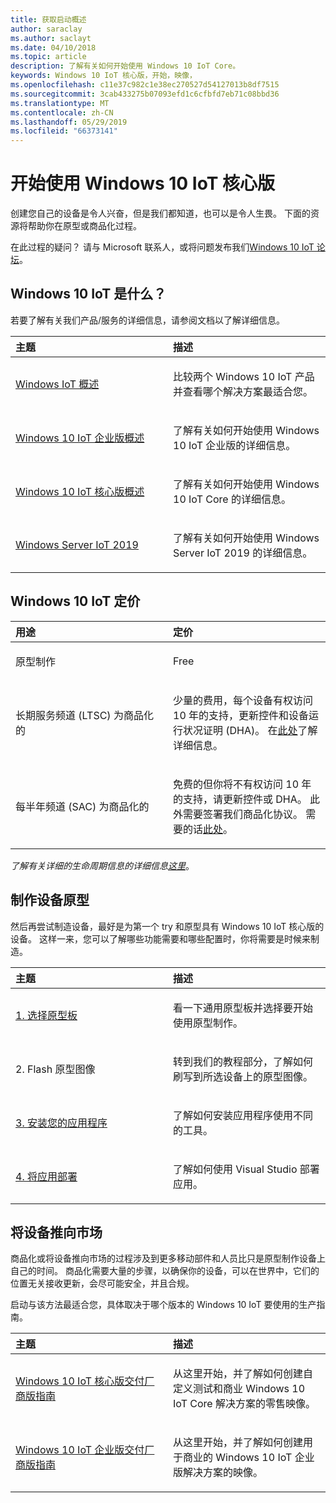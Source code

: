 ```yaml
---
title: 获取启动概述
author: saraclay
ms.author: saclayt
ms.date: 04/10/2018
ms.topic: article
description: 了解有关如何开始使用 Windows 10 IoT Core。
keywords: Windows 10 IoT 核心版，开始，映像，
ms.openlocfilehash: c11e37c982c1e38ec270527d54127013b8df7515
ms.sourcegitcommit: 3cab433275b07093efd1c6cfbfd7eb71c08bbd36
ms.translationtype: MT
ms.contentlocale: zh-CN
ms.lasthandoff: 05/29/2019
ms.locfileid: "66373141"
---
```

# <a name="get-started-with-windows-10-iot-core"></a>开始使用 Windows 10 IoT 核心版

创建您自己的设备是令人兴奋，但是我们都知道，也可以是令人生畏。 下面的资源将帮助你在原型或商品化过程。 

在此过程的疑问？ 请与 Microsoft 联系人，或将问题发布我们[Windows 10 IoT 论坛](https://social.msdn.microsoft.com/forums/en-US/home?forum=WindowsIoT)。

## <a name="what-is-windows-10-iot"></a>Windows 10 IoT 是什么？

若要了解有关我们产品/服务的详细信息，请参阅文档以了解详细信息。 

<table>
<colgroup>
<col width="50%" />
<col width="50%" />
</colgroup>
<thead>
<tr class="header">
<th align="left">主题</th>
<th align="left">描述</th>
</tr>
</thead>
<tbody>

<tr class="odd">
<td align="left"><p><a href="windows-iot.md" data-raw-source="[Windows IoT Overview](windows-iot.md)">Windows IoT 概述</a></p></td>
<td align="left"><p>比较两个 Windows 10 IoT 产品并查看哪个解决方案最适合您。</p></td>
</tr>

<tr class="odd">
<td align="left"><p><a href="windows-iot-enterprise.md" data-raw-source="[Windows 10 IoT Enterprise Overview](windows-iot-enterprise.md)">Windows 10 IoT 企业版概述</a></p></td>
<td align="left"><p>了解有关如何开始使用 Windows 10 IoT 企业版的详细信息。</p></td>
</tr>

<tr class="odd">
<td align="left"><p><a href="windows-iot-core.md" data-raw-source="[Windows 10 IoT Core Overview](windows-iot-core.md)">Windows 10 IoT 核心版概述</a></p></td>
<td align="left"><p>了解有关如何开始使用 Windows 10 IoT Core 的详细信息。</p></td>
</tr>

<tr class="odd">
  <td align="left"><p><a href="windows-server.md" data-raw-source="[Windows Server IoT 2019](https://docs.microsoft.com/en-us/windows/iot-core/windows-server)">Windows Server IoT 2019</a></p></td>
<td align="left"><p>了解有关如何开始使用 Windows Server IoT 2019 的详细信息。</p></td>
</tr>

</tbody>
</table>

## <a name="windows-10-iot-pricing"></a>Windows 10 IoT 定价

<table>
<colgroup>
<col width="50%" />
<col width="50%" />
</colgroup>
<thead>
<tr class="header">
<th align="left">用途</th>
<th align="left">定价</th>
</tr>
</thead>
<tbody>

<tr class="odd">
<td align="left"><p>原型制作</p></td>
<td align="left"><p>Free</p></td>
</tr>

<tr class="odd">
<td align="left"><p>长期服务频道 (LTSC) 为商品化的</p></td>
<td align="left"><p>少量的费用，每个设备有权访问 10 年的支持，更新控件和设备运行状况证明 (DHA)。 在<a href="https://docs.microsoft.com/windows-hardware/manufacture/iot/iotcoreservicesoverview" data-raw-source="[here](https://docs.microsoft.com/windows-hardware/manufacture/iot/iotcoreservicesoverview)">此处</a>了解详细信息。</p></td>
</tr>

<tr class="odd">
<td align="left"><p>每半年频道 (SAC) 为商品化的</p></td>
<td align="left"><p>免费的但你将不有权访问 10 年的支持，请更新控件或 DHA。 此外需要签署我们商品化协议。 需要的话<a href="https://www.aka.ms/SAC-agreement">此处</a>。</p></td>
</tr>

</tbody>
</table>

<i>了解有关详细的生命周期信息的详细信息[这里](https://support.microsoft.com/en-us/lifecycle/search?alpha=IoT%20Core)</i>。

## <a name="prototype-a-device"></a>制作设备原型

然后再尝试制造设备，最好是为第一个 try 和原型具有 Windows 10 IoT 核心版的设备。 这样一来，您可以了解哪些功能需要和哪些配置时，你将需要是时候来制造。

<table>
<colgroup>
<col width="50%" />
<col width="50%" />
</colgroup>
<thead>
<tr class="header">
<th align="left">主题</th>
<th align="left">描述</th>
</tr>
</thead>
<tbody>

<tr class="odd">
<td align="left"><p><a href="https://docs.microsoft.com/en-us/windows/iot-core/tutorials/quickstarter/PrototypeBoards"
>1. 选择原型板</a></p></td>
<td align="left"><p>看一下通用原型板并选择要开始使用原型制作。</p></td>
</tr>

<tr class="odd">
<td align="left"><p>2. Flash 原型图像</p></td>
<td align="left"><p>转到我们的教程部分，了解如何刷写到所选设备上的原型图像。 </p></td>
</tr>

<tr class="odd">
<td align="left"><p><a href="https://docs.microsoft.com/en-us/windows/iot-core/develop-your-app/appinstaller">3. 安装您的应用程序</a></p></td>
<td align="left"><p>了解如何安装应用程序使用不同的工具。</p></td>
</tr>

<tr class="odd">
<td align="left"><p><a href="https://docs.microsoft.com/en-us/windows/iot-core/develop-your-app/appdeployment">4. 将应用部署</a></p></td>
<td align="left"><p>了解如何使用 Visual Studio 部署应用。</p></td>
</tr>

</tbody>
</table>

## <a name="bring-a-device-to-market"></a>将设备推向市场

商品化或将设备推向市场的过程涉及到更多移动部件和人员比只是原型制作设备上自己的时间。 商品化需要大量的步骤，以确保你的设备，可以在世界中，它们的位置无关接收更新，会尽可能安全，并且合规。 

启动与该方法最适合您，具体取决于哪个版本的 Windows 10 IoT 要使用的生产指南。

<table>
<colgroup>
<col width="50%" />
<col width="50%" />
</colgroup>
<thead>
<tr class="header">
<th align="left">主题</th>
<th align="left">描述</th>
</tr>
</thead>
<tbody>

<tr class="odd">
<td align="left"><p><a href="https://docs.microsoft.com/en-us/windows-hardware/manufacture/iot/iot-core-manufacturing-guide"
>Windows 10 IoT 核心版交付厂商版指南</a></p></td>
<td align="left"><p>从这里开始，并了解如何创建自定义测试和商业 Windows 10 IoT Core 解决方案的零售映像。</p></td>
</tr>

<tr class="odd">
<td align="left"><p><a href="https://docs.microsoft.com/en-us/windows-hardware/manufacture/desktop/iot-ent-overview">Windows 10 IoT 企业版交付厂商版指南</a></p></td>
<td align="left"><p>从这里开始，并了解如何创建用于商业的 Windows 10 IoT 企业版解决方案的映像。</p></td>
</tr>

</tbody>
</table>
